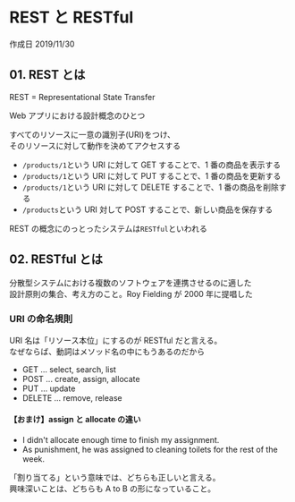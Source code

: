 # REST と RESTful

作成日 2019/11/30

## 01. REST とは

REST = Representational State Transfer

Web アプリにおける設計概念のひとつ

すべてのリソースに一意の識別子(URI)をつけ、\
そのリソースに対して動作を決めてアクセスする

-   `/products/1`という URI に対して GET することで、1 番の商品を表示する
-   `/products/1`という URI に対して PUT することで、1 番の商品を更新する
-   `/products/1`という URI に対して DELETE することで、1 番の商品を削除する
-   `/products`という URI 対して POST することで、新しい商品を保存する

REST の概念にのっとったシステムは`RESTful`といわれる

## 02. RESTful とは

分散型システムにおける複数のソフトウェアを連携させるのに適した\
設計原則の集合、考え方のこと。Roy Fielding が 2000 年に提唱した

### URI の命名規則

URI 名は「リソース本位」にするのが RESTful だと言える。\
なぜならば、動詞はメソッド名の中にもうあるのだから

-   GET ... select, search, list
-   POST ... create, assign, allocate
-   PUT ... update
-   DELETE ... remove, release

#### 【おまけ】assign と allocate の違い

-   I didn't allocate enough time to finish my assignment.
-   As punishment, he was assigned to cleaning toilets for the rest of the week.

「割り当てる」という意味では、どちらも正しいと言える。\
興味深いことは、どちらも A to B の形になっていること。
